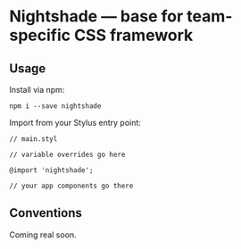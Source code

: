 # Nightshade — base for team-specific CSS framework

## Usage

Install via npm:

```
npm i --save nightshade
```

Import from your Stylus entry point:

```
// main.styl

// variable overrides go here

@import 'nightshade';

// your app components go there
```

## Conventions

Coming real soon.
